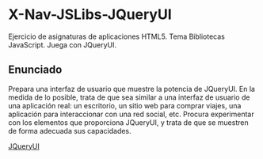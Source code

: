 # X-Nav-JSLibs-JQueryUI
Ejercicio de asignaturas de aplicaciones HTML5. Tema Bibliotecas JavaScript. Juega con JQueryUI.

## Enunciado

Prepara una interfaz de usuario que muestre la potencia de JQueryUI. En la medida de lo posible, trata de que sea similar a una interfaz de usuario de una aplicación real: un escritorio, un sitio web para comprar viajes, una aplicación para interaccionar con una red social, etc. Procura experimentar con los elementos que proporciona JQueryUI, y trata de que se muestren de forma adecuada sus capacidades.

<a href="http://slnruben.github.io/X-Nav-JSLibs-JQueryUI">JQueryUI</a>